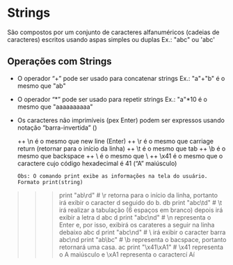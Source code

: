 # Strings

São compostos por um conjunto de caracteres alfanuméricos (cadeias de caracteres) escritos usando aspas simples ou duplas
Ex.: 
"abc" ou 'abc' 

## Operações com Strings
+ O operador “+” pode ser usado para concatenar strings
   Ex.: "a"+"b" é o mesmo que "ab"
+ O operador “*” pode ser usado para repetir strings
   Ex.: "a"*10 é o mesmo que "aaaaaaaaaa"
+ Os caracteres não imprimíveis (pex Enter) podem ser expressos usando notação “barra-invertida” (\)

  ++ \n é o mesmo que new line (Enter)
  ++ \r é o mesmo que carriage return (retornar para o início da linha)
  ++ \t é o mesmo que tab 
  ++ \b é o mesmo que backspace
  ++ \\ é o mesmo que \ 
 ++  \x41 é o mesmo que o caractere cujo código hexadecimal é 41 (“A” maiúsculo)
  
  ```
  Obs: O comando print exibe as informações na tela do usuário. Formato print(string)
>>> print "ab\rd" # \r retorna para o início da linha, portanto irá exibir o caracter d seguido do b.
db
>>> print "abc\td" # \t irá realizar a tabulação (6 espaços em branco) depois irá exibir a letra d
abc     d
>>> print "abc\nd" # \n representa o Enter e, por isso, exibirá os carateres a seguir na linha debaixo
abc
d
>>> print "abc\\nd" # \\ irá exibir o caracter barra
abc\nd
>>> print "ab\bc" # \b representa o bacspace, portanto retornará uma casa.
ac
>>> print "\x41\xA1" # \x41 representa o A maiúsculo e \xA1 representa o caractercí
Aí

  ```
